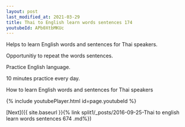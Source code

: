 ```yaml
---
layout: post
last_modified_at: 2021-03-29
title: Thai to English learn words sentences 174 
youtubeId: APb0XtbMKUc
---
```

 
 
Helps to learn English words and sentences for Thai speakers.

Opportunitiy to repeat the words sentences. 

Practice English language. 
 
10 minutes practice every day. 
 
How to learn English words and sentences for Thai speakers 
 
{% include youtubePlayer.html id=page.youtubeId %}
 
 
[Next]({{ site.baseurl }}{% link  split1/_posts/2016-09-25-Thai to english learn words sentences 674 .md%})
 
